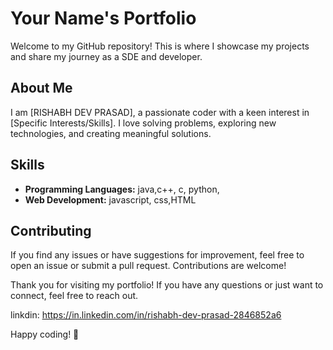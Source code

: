 # Your Name's Portfolio

Welcome to my GitHub repository! This is where I showcase my projects and share my journey as a SDE and developer.

## About Me

I am [RISHABH DEV PRASAD], a passionate coder with a keen interest in [Specific Interests/Skills]. I love solving problems, exploring new technologies, and creating meaningful solutions.


## Skills

- **Programming Languages:** java,c++, c, python,
- **Web Development:** javascript, css,HTML

## Contributing

If you find any issues or have suggestions for improvement, feel free to open an issue or submit a pull request. Contributions are welcome!

Thank you for visiting my portfolio! If you have any questions or just want to connect, feel free to reach out.

linkdin: https://in.linkedin.com/in/rishabh-dev-prasad-2846852a6

Happy coding! 🚀
